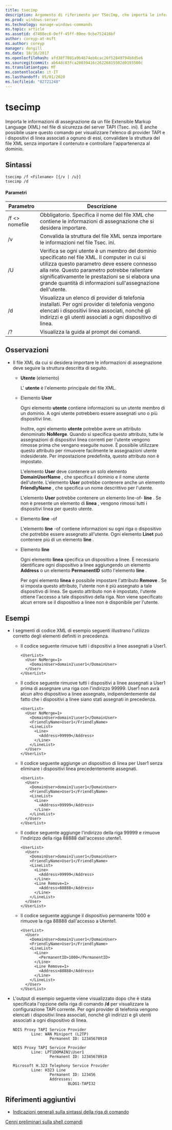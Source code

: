 ```yaml
---
title: tsecimp
description: Argomento di riferimento per TSecImp, che importa le informazioni di assegnazione da un file Extensible Markup Language (XML) nel file di sicurezza del server TAPI (Tsec. ini).
ms.prod: windows-server
ms.technology: manage-windows-commands
ms.topic: article
ms.assetid: d7488ec6-0eff-45ff-89ee-9cbe752416bf
author: coreyp-at-msft
ms.author: coreyp
manager: dongill
ms.date: 10/16/2017
ms.openlocfilehash: afd38f7081a9b4674eb6cac26f52849794b8d5e6
ms.sourcegitcommit: ab64dc83fca28039416c26226815502d0193500c
ms.translationtype: MT
ms.contentlocale: it-IT
ms.lasthandoff: 05/01/2020
ms.locfileid: "82721248"
---
```

# <a name="tsecimp"></a>tsecimp

Importa le informazioni di assegnazione da un file Extensible Markup Language (XML) nel file di sicurezza del server TAPI (Tsec. ini). È anche possibile usare questo comando per visualizzare l'elenco di provider TAPI e i dispositivi di linea associati a ognuno di essi, convalidare la struttura del file XML senza importare il contenuto e controllare l'appartenenza al dominio.

## <a name="syntax"></a>Sintassi

```
tsecimp /f <Filename> [{/v | /u}]
tsecimp /d
```

#### <a name="parameters"></a>Parametri

|Parametro|Descrizione|
|---------|-----------|
|/f \<> nomefile|Obbligatorio. Specifica il nome del file XML che contiene le informazioni di assegnazione che si desidera importare.|
|/v|Convalida la struttura del file XML senza importare le informazioni nel file Tsec. ini.|
|/U|Verifica se ogni utente è un membro del dominio specificato nel file XML. Il computer in cui si utilizza questo parametro deve essere connesso alla rete. Questo parametro potrebbe rallentare significativamente le prestazioni se si elabora una grande quantità di informazioni sull'assegnazione dell'utente.|
|/d|Visualizza un elenco di provider di telefonia installati. Per ogni provider di telefonia vengono elencati i dispositivi linea associati, nonché gli indirizzi e gli utenti associati a ogni dispositivo di linea.|
|/?|Visualizza la guida al prompt dei comandi.|

## <a name="remarks"></a>Osservazioni

-   Il file XML da cui si desidera importare le informazioni di assegnazione deve seguire la struttura descritta di seguito.  
    -   **Utente** (elemento)

        L' **utente** è l'elemento principale del file XML.
    -   Elemento **User**

        Ogni elemento **utente** contiene informazioni su un utente membro di un dominio. A ogni utente potrebbero essere assegnati uno o più dispositivi line.

        Inoltre, ogni elemento **utente** potrebbe avere un attributo denominato **NoMerge**. Quando si specifica questo attributo, tutte le assegnazioni di dispositivi linea correnti per l'utente vengono rimosse prima che vengano eseguite nuove. È possibile utilizzare questo attributo per rimuovere facilmente le assegnazioni utente indesiderate. Per impostazione predefinita, questo attributo non è impostato.

        L'elemento **User** deve contenere un solo elemento **DomainUserName** , che specifica il dominio e il nome utente dell'utente. L'elemento **User** potrebbe contenere anche un elemento **FriendlyName** , che specifica un nome descrittivo per l'utente.

        L'elemento **User** potrebbe contenere un elemento line-of- **line** . Se non è presente un elemento di **linea** , vengono rimossi tutti i dispositivi linea per questo utente.
    -   Elemento **line** -of

        L'elemento **line** -of contiene informazioni su ogni riga o dispositivo che potrebbe essere assegnato all'utente. Ogni elemento **Linet** può contenere più di un elemento **line** .
    -   Elemento **line**

        Ogni elemento **linea** specifica un dispositivo a linee. È necessario identificare ogni dispositivo a linee aggiungendo un elemento **Address** o un elemento **PermanentID** sotto l'elemento **line** .

        Per ogni elemento **linea** è possibile impostare l'attributo **Remove** . Se si imposta questo attributo, l'utente non è più assegnato a tale dispositivo di linea. Se questo attributo non è impostato, l'utente ottiene l'accesso a tale dispositivo della riga. Non viene specificato alcun errore se il dispositivo a linee non è disponibile per l'utente.

## <a name="examples"></a>Esempi
- I segmenti di codice XML di esempio seguenti illustrano l'utilizzo corretto degli elementi definiti in precedenza.  
  - Il codice seguente rimuove tutti i dispositivi a linee assegnati a User1.  
    ```
    <UserList>
      <User NoMerge=1>
        <DomainUser>domain1\user1</DomainUser>
      </User>
    </UserList>
    ```  
  - Il codice seguente rimuove tutti i dispositivi a linee assegnati a User1 prima di assegnare una riga con l'indirizzo 99999. User1 non avrà alcun altro dispositivo a linee assegnato, indipendentemente dal fatto che i dispositivi a linee siano stati assegnati in precedenza.  
    ```
    <UserList>
      <User NoMerge=1>
        <DomainUser>domain1\user1</DomainUser>
        <FriendlyName>User1</FriendlyName>
        <LineList>
          <Line>
            <Address>99999</Address>
          </Line>
        </LineList>
      </User>
    </UserList>
    ```  
  - Il codice seguente aggiunge un dispositivo di linea per User1 senza eliminare i dispositivi linea precedentemente assegnati.  
    ```
    <UserList>
      <User>
        <DomainUser>domain1\user1</DomainUser>
        <FriendlyName>User1</FriendlyName>
        <LineList>
          <Line>
            <Address>99999</Address>
          </Line>
        </LineList>
      </User>
    </UserList>
    ```  
  - Il codice seguente aggiunge l'indirizzo della riga 99999 e rimuove l'indirizzo della riga 88888 dall'accesso utente1.  
    ```
    <UserList>
      <User>
        <DomainUser>domain1\user1</DomainUser>
        <FriendlyName>User1</FriendlyName>
        <LineList>
          <Line>
            <Address>99999</Address>
          </Line>
          <Line Remove=1>
            <Address>88888</Address>
          </Line>
        </LineList>
      </User>
    </UserList>
    ```  
  - Il codice seguente aggiunge il dispositivo permanente 1000 e rimuove la riga 88888 dall'accesso a Utente1.  
    ```
    <UserList>
      <User>
        <DomainUser>domain1\user1</DomainUser>
        <FriendlyName>User1</FriendlyName>
        <LineList>
          <Line>
            <PermanentID>1000</PermanentID>
          </Line>
          <Line Remove=1>
            <Address>88888</Address>
          </Line>
        </LineList>
      </User>
    </UserList>
    ```

-   L'output di esempio seguente viene visualizzato dopo che è stata specificata l'opzione della riga di comando **/d** per visualizzare la configurazione TAPI corrente. Per ogni provider di telefonia vengono elencati i dispositivi linea associati, nonché gli indirizzi e gli utenti associati a ogni dispositivo di linea.  
    ```
    NDIS Proxy TAPI Service Provider
            Line: WAN Miniport (L2TP)
                    Permanent ID: 12345678910

    NDIS Proxy TAPI Service Provider
            Line: LPT1DOMAIN1\User1
                    Permanent ID: 12345678910

    Microsoft H.323 Telephony Service Provider
            Line: H323 Line
                    Permanent ID: 123456
                    Addresses:
                            BLDG1-TAPI32

    ```

## <a name="additional-references"></a>Riferimenti aggiuntivi

- [Indicazioni generali sulla sintassi della riga di comando](command-line-syntax-key.md)

[Cenni preliminari sulla shell comandi](https://technet.microsoft.com/library/cc737438(v=ws.10).aspx)
